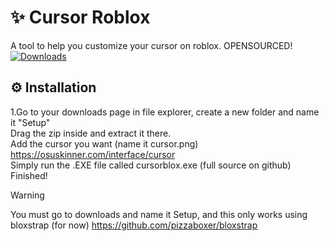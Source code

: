 # ✨ Cursor Roblox
A tool to help you customize your cursor on roblox. OPENSOURCED!
<br>
[![Downloads](https://img.shields.io/github/downloads/pizzaboxer/bloxstrap/latest/total?color=981bfe)](https://placeholder.png)
## __⚙__ Installation
1.Go to your downloads page in file explorer, create a new folder and name it "Setup"
<br>
Drag the zip inside and extract it there.
<br>
Add the cursor you want (name it cursor.png) <https://osuskinner.com/interface/cursor>
<br>
Simply run the .EXE file called cursorblox.exe (full source on github)
<br>
Finished!

> [!WARNING]
> You must go to downloads and name it Setup, and this only works using bloxstrap (for now) <https://github.com/pizzaboxer/bloxstrap>
